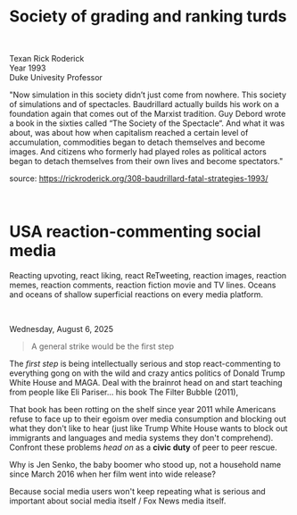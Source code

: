 # Society of grading and ranking turds

&nbsp;

Texan Rick Roderick   
Year 1993   
Duke Univesity Professor   

"Now simulation in this society didn’t just come from nowhere. This society of simulations and of spectacles. Baudrillard actually builds his work on a foundation again that comes out of the Marxist tradition. Guy Debord wrote a book in the sixties called “The Society of the Spectacle“. And what it was about, was about how when capitalism reached a certain level of accumulation, commodities began to detach themselves and become images. And citizens who formerly had played roles as political actors began to detach themselves from their own lives and become spectators."

source: https://rickroderick.org/308-baudrillard-fatal-strategies-1993/

&nbsp;

# USA reaction-commenting social media

Reacting upvoting, react liking, react ReTweeting, reaction images, reaction memes, reaction comments, reaction fiction movie and TV lines. Oceans and oceans of shallow superficial reactions on every media platform.

&nbsp;

Wednesday, August 6, 2025    

> A general strike would be the first step

The *first step* is being intellectually serious and stop react-commenting to everything gong on with the wild and crazy antics politics of Donald Trump White House and MAGA. Deal with the brainrot head on and start teaching from people like  Eli Pariser... his book The Filter Bubble (2011),

That book has been rotting on the shelf since year 2011 while Americans refuse to face up to their egoism over media consumption and blocking out what they don't like to hear (just like Trump White House wants to block out immigrants and languages and media systems they don't comprehend). Confront these problems *head on* as a **civic duty** of peer to peer rescue.

Why is Jen Senko, the baby boomer who stood up, not a household name since March 2016 when her film went into wide release? 

Because social media users won't keep repeating what is serious and important about social media itself / Fox News media itself.
